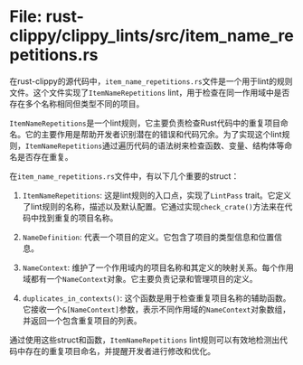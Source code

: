 # File: rust-clippy/clippy_lints/src/item_name_repetitions.rs

在rust-clippy的源代码中，`item_name_repetitions.rs`文件是一个用于lint的规则文件。这个文件实现了`ItemNameRepetitions` lint，用于检查在同一作用域中是否存在多个名称相同但类型不同的项目。

`ItemNameRepetitions`是一个lint规则，它主要负责检查Rust代码中的重复项目命名。它的主要作用是帮助开发者识别潜在的错误和代码冗余。为了实现这个lint规则，`ItemNameRepetitions`通过遍历代码的语法树来检查函数、变量、结构体等命名是否存在重复。

在`item_name_repetitions.rs`文件中，有以下几个重要的struct：

1. `ItemNameRepetitions`: 这是lint规则的入口点，实现了`LintPass` trait。它定义了lint规则的名称，描述以及默认配置。它通过实现`check_crate()`方法来在代码中找到重复的项目名称。

2. `NameDefinition`: 代表一个项目的定义。它包含了项目的类型信息和位置信息。

3. `NameContext`: 维护了一个作用域内的项目名称和其定义的映射关系。每个作用域都有一个`NameContext`对象。它主要负责记录和管理项目的定义。

4. `duplicates_in_contexts()`: 这个函数是用于检查重复项目名称的辅助函数。它接收一个`&[NameContext]`参数，表示不同作用域的`NameContext`对象数组，并返回一个包含重复项目的列表。

通过使用这些struct和函数，`ItemNameRepetitions` lint规则可以有效地检测出代码中存在的重复项目命名，并提醒开发者进行修改和优化。

